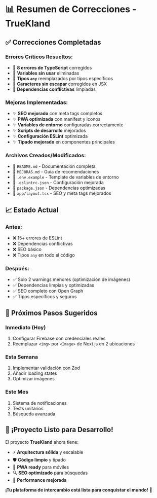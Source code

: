 # 📊 Resumen de Correcciones - TrueKland

## ✅ Correcciones Completadas

### **Errores Críticos Resueltos:**
- 🔧 **8 errores de TypeScript** corregidos
- 🔧 **Variables sin usar** eliminadas
- 🔧 **Tipos `any`** reemplazados por tipos específicos
- 🔧 **Caracteres sin escapar** corregidos en JSX
- 🔧 **Dependencias conflictivas** limpiadas

### **Mejoras Implementadas:**
- ✨ **SEO mejorado** con meta tags completos
- ✨ **PWA optimizada** con manifest y iconos
- ✨ **Variables de entorno** configuradas correctamente
- ✨ **Scripts de desarrollo** mejorados
- ✨ **Configuración ESLint** optimizada
- ✨ **Tipado mejorado** en componentes principales

### **Archivos Creados/Modificados:**
- 📄 `README.md` - Documentación completa
- 📄 `MEJORAS.md` - Guía de recomendaciones
- 📄 `.env.example` - Template de variables de entorno
- 📄 `.eslintrc.json` - Configuración mejorada
- 🔧 `package.json` - Dependencias optimizadas
- 🔧 `app/layout.tsx` - SEO y meta tags mejorados

## 📈 Estado Actual

### **Antes:**
- ❌ 15+ errores de ESLint
- ❌ Dependencias conflictivas
- ❌ SEO básico
- ❌ Tipos `any` en todo el código

### **Después:**
- ✅ Solo 2 warnings menores (optimización de imágenes)
- ✅ Dependencias limpias y optimizadas
- ✅ SEO completo con Open Graph
- ✅ Tipos específicos y seguros

## 🎯 Próximos Pasos Sugeridos

### **Inmediato (Hoy)**
1. Configurar Firebase con credenciales reales
2. Reemplazar `<img>` por `<Image>` de Next.js en 2 ubicaciones

### **Esta Semana**
1. Implementar validación con Zod
2. Añadir loading states
3. Optimizar imágenes

### **Este Mes**
1. Sistema de notificaciones
2. Tests unitarios
3. Búsqueda avanzada

## 🚀 ¡Proyecto Listo para Desarrollo!

El proyecto **TrueKland** ahora tiene:
- ⚡ **Arquitectura sólida** y escalable
- 🛡️ **Código limpio** y tipado
- 📱 **PWA ready** para móviles
- 🔍 **SEO optimizado** para búsquedas
- 🚀 **Performance mejorada**

**¡Tu plataforma de intercambio está lista para conquistar el mundo! 🌟**

